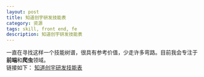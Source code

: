 ```yaml
---
layout: post
title: 知道创宇研发技能表
category: 资源
tags: skill, front end, fe
description: 知道创宇研发技能表
---
```


一直在寻找这样一个技能树谱，很具有参考价值，少走许多弯路。目前我会专注于**前端**和**爬虫**领域。  
链接如下：
[知道创宇研发技能表](http://blog.knownsec.com/Knownsec_RD_Checklist/v2.2.html)  